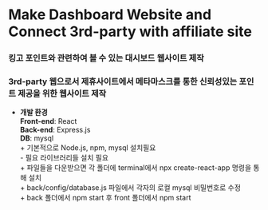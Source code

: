 # Make Dashboard Website and Connect 3rd-party with affiliate site

### 킹고 포인트와 관련하여 볼 수 있는 대시보드 웹사이트 제작
### 3rd-party 웹으로서 제휴사이트에서 메타마스크를 통한 신뢰성있는 포인트 제공을 위한 웹사이트 제작
 
*  **개발 환경**  
        **Front-end**: React  
        **Back-end**: Express.js  
        **DB**: mysql  
        + 기본적으로 Node.js, npm, mysql 설치필요  
            - 필요 라이브러리들 설치 필요  
        + 파일들을 다운받으면 각 폴더에 terminal에서 npx create-react-app 명령을 통해 설치  
        + back/config/database.js 파일에서 각자의 로컬 mysql 비밀번호로 수정  
        + back 폴더에서 npm start 후 front 폴더에서 npm start   